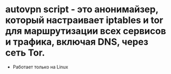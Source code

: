 # autovpn script - это анонимайзер, который настраивает iptables и tor для маршрутизации всех сервисов и трафика, включая DNS, через сеть Tor.
* Работает только на Linux
